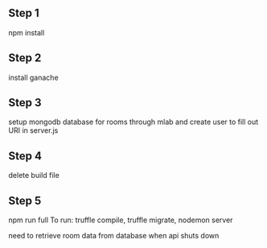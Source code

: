 ## Step 1
npm install

## Step 2
install ganache

## Step 3
setup mongodb database for rooms through mlab and create user to fill out URI in server.js

## Step 4
delete build file

## Step 5
npm run full
To run: truffle compile, truffle migrate, nodemon server


need to retrieve room data from database when api shuts down
